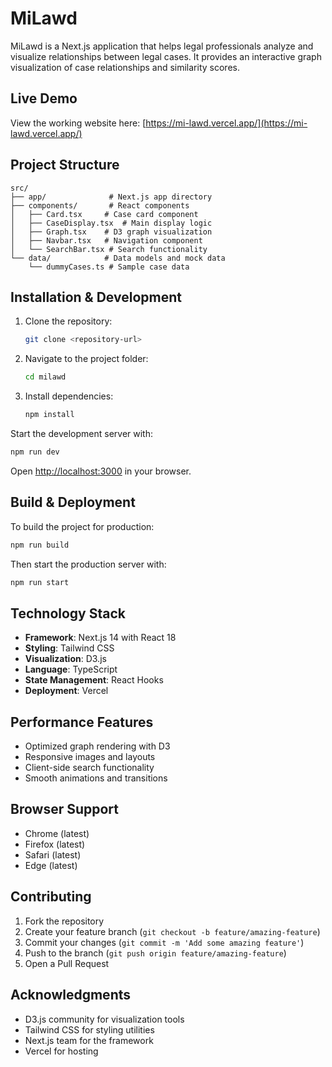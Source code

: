 # MiLawd

MiLawd is a Next.js application that helps legal professionals analyze and visualize relationships between legal cases. It provides an interactive graph visualization of case relationships and similarity scores.

## Live Demo

View the working website here: [https://mi-lawd.vercel.app/](https://mi-lawd.vercel.app/)


## Project Structure

```
src/
├── app/              # Next.js app directory
├── components/       # React components
│   ├── Card.tsx     # Case card component
│   ├── CaseDisplay.tsx  # Main display logic
│   ├── Graph.tsx    # D3 graph visualization
│   ├── Navbar.tsx   # Navigation component
│   └── SearchBar.tsx # Search functionality
└── data/            # Data models and mock data
    └── dummyCases.ts # Sample case data
```

## Installation & Development

1. Clone the repository:
   ```bash
   git clone <repository-url>
   ```
2. Navigate to the project folder:
   ```bash
   cd milawd
   ```
3. Install dependencies:
   ```bash
   npm install
   ```

Start the development server with:
```bash
npm run dev
```
Open [http://localhost:3000](http://localhost:3000) in your browser.

## Build & Deployment

To build the project for production:
```bash
npm run build
```
Then start the production server with:
```bash
npm run start
```

## Technology Stack

- **Framework**: Next.js 14 with React 18
- **Styling**: Tailwind CSS
- **Visualization**: D3.js
- **Language**: TypeScript
- **State Management**: React Hooks
- **Deployment**: Vercel

## Performance Features

- Optimized graph rendering with D3
- Responsive images and layouts
- Client-side search functionality
- Smooth animations and transitions

## Browser Support

- Chrome (latest)
- Firefox (latest)
- Safari (latest)
- Edge (latest)

## Contributing

1. Fork the repository
2. Create your feature branch (`git checkout -b feature/amazing-feature`)
3. Commit your changes (`git commit -m 'Add some amazing feature'`)
4. Push to the branch (`git push origin feature/amazing-feature`)
5. Open a Pull Request


## Acknowledgments

- D3.js community for visualization tools
- Tailwind CSS for styling utilities
- Next.js team for the framework
- Vercel for hosting


